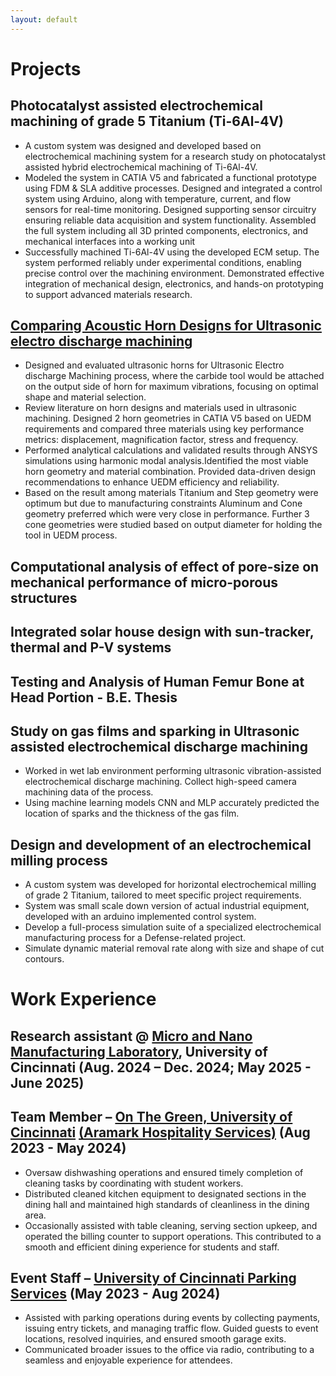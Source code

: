 ```yaml
---
layout: default
---
```


# Projects

## Photocatalyst assisted electrochemical machining of grade 5 Titanium (Ti-6Al-4V)
  - A custom system was designed and developed based on electrochemical machining system for a research study on photocatalyst assisted hybrid electrochemical machining of Ti-6Al-4V.
  - Modeled the system in CATIA V5 and fabricated a functional prototype using FDM & SLA additive processes. Designed and integrated a control system using Arduino, along with temperature, current, and flow sensors for
    real-time monitoring. Designed supporting sensor circuitry ensuring reliable data acquisition and system functionality. Assembled the full system including all 3D printed components, electronics, and mechanical
    interfaces into a working unit	
  - Successfully machined Ti-6Al-4V using the developed ECM setup. The system performed reliably under experimental conditions, enabling precise control over the machining environment. Demonstrated effective integration
     of mechanical design, electronics, and hands-on prototyping to support advanced materials research.

## [Comparing Acoustic Horn Designs for Ultrasonic electro discharge machining](https://drive.google.com/file/d/1TZvKJ6EA-MULNo2_hepJlK4ximdFGhar/view?usp=sharing)
 - Designed and evaluated ultrasonic horns for Ultrasonic Electro discharge Machining process, where the carbide tool would be attached on the output side of horn for maximum vibrations, focusing on optimal shape and        material selection.
 - Review literature on horn designs and materials used in ultrasonic machining. Designed 2 horn geometries in CATIA V5 based on UEDM requirements and compared three materials using key performance metrics: displacement,
   magnification factor, stress and frequency.
 - Performed analytical calculations and validated results through ANSYS simulations using harmonic modal analysis.Identified the most viable horn geometry and material combination. Provided data-driven design
  recommendations to enhance UEDM efficiency and reliability.
 - Based on the result among materials Titanium and Step geometry were optimum but due to manufacturing constraints Aluminum and Cone geometry preferred which
  were very close in performance. Further 3 cone geometries were studied based on output diameter for holding the tool in UEDM process.



## Computational analysis of effect of pore-size on mechanical performance of micro-porous structures

## Integrated solar house design with sun-tracker, thermal and P-V systems
## Testing and Analysis of Human Femur Bone at Head Portion - B.E. Thesis

## Study on gas films and sparking in Ultrasonic assisted electrochemical discharge machining
  -	Worked in wet lab environment performing ultrasonic vibration-assisted electrochemical discharge machining. Collect high-speed camera machining data of the process.
  - Using machine learning models CNN and MLP accurately predicted the location of sparks and the thickness of the gas film. 


## Design and development of an electrochemical milling process 
  -	A custom system was developed for horizontal electrochemical milling of grade 2 Titanium, tailored to meet specific project requirements.
  -	System was small scale down version of actual industrial equipment, developed with an arduino implemented control system. 
  -	Develop a full-process simulation suite of a specialized electrochemical manufacturing process for a Defense-related project.
  -	Simulate dynamic material removal rate along with size and shape of cut contours.
# Work Experience 
## Research assistant @ [Micro and Nano Manufacturing Laboratory](https://ceas.uc.edu/research/centers-labs/micro-and-nano-manufacturing-laboratory/research.html), University of Cincinnati      (Aug. 2024 – Dec. 2024; May 2025 - June 2025)




## Team Member – [On The Green, University of Cincinnati](https://ucdining.sodexomyway.com/en-us/locations/on-the-green) [(Aramark Hospitality Services)](https://www.aramark.com/our-services/hospitality-management)	    (Aug 2023 - May 2024)
  - Oversaw dishwashing operations and ensured timely completion of cleaning tasks by coordinating with student workers.
  - Distributed cleaned kitchen equipment to designated sections in the dining hall and maintained high standards of cleanliness in the dining area.
  - Occasionally assisted with table cleaning, serving section upkeep, and operated the billing counter to support operations. This contributed to a smooth and efficient dining experience for students and staff.

## Event Staff – [University of Cincinnati Parking Services](https://www.uc.edu/about/parking.html)					    (May 2023 - Aug 2024)
  - Assisted with parking operations during events by collecting payments, issuing entry tickets, and managing traffic flow. Guided guests to event locations, resolved inquiries, and ensured smooth garage exits.
  - Communicated broader issues to the office via radio, contributing to a seamless and enjoyable experience for attendees.
